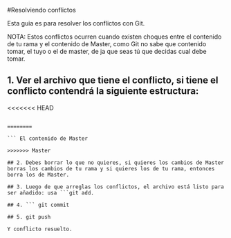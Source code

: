 #Resolviendo conflictos

Esta guia es para resolver los conflictos con Git.

NOTA: Estos conflictos ocurren cuando existen choques entre el contenido de tu rama y el contenido de Master, como Git no sabe que contenido tomar, el tuyo o el de master, de ja que seas tú que decidas cual debe tomar.

## 1. Ver el archivo que tiene el conflicto, si tiene el conflicto contendrá la siguiente estructura:

<<<<<<< HEAD


```  Tu contenido...

========

``` El contenido de Master

>>>>>>> Master

## 2. Debes borrar lo que no quieres, si quieres los cambios de Master borras los cambios de tu rama y si quieres los de tu rama, entonces borra los de Master.

## 3. Luego de que arreglas los conflictos, el archivo está listo para ser añadido: usa ```git add.

## 4. ``` git commit

## 5. git push

Y conflicto resuelto. 
